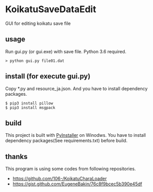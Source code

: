 # KoikatuSaveDataEdit

GUI for editing koikatu save file


## usage

Run gui.py (or gui.exe) with save file. Python 3.6 required.

```
> python gui.py file01.dat
```

## install (for execute gui.py)

Copy *.py and resource_ja.json.
And you have to install dependency packages.

```
$ pip3 install pillow
$ pip3 install msgpack
```

## build

This project is built with [PyInstaller](http://www.pyinstaller.org/) on Winodws.
You have to install dependency packages(See requirements.txt) before build.


## thanks

This program is using some codes from following repositories.

* https://github.com/106-/KoikatuCharaLoader
* https://gist.github.com/EugeneBakin/76c8f9bcec5b390e45df
